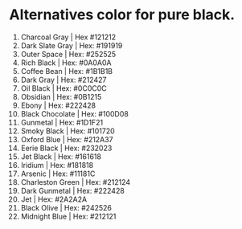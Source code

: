 # Alternatives color for pure black.

1. Charcoal Gray | Hex #121212
1. Dark Slate Gray | Hex: #191919
1. Outer Space | Hex: #252525
1. Rich Black | Hex: #0A0A0A
1. Coffee Bean | Hex: #1B1B1B
1. Dark Gray | Hex: #212427
1. Oil Black | Hex: #0C0C0C
1. Obsidian | Hex: #0B1215
1. Ebony | Hex: #222428
1. Black Chocolate | Hex: #100D08
1. Gunmetal | Hex: #1D1F21
1. Smoky Black | Hex: #101720
1. Oxford Blue | Hex: #212A37
1. Eerie Black | Hex: #232023
1. Jet Black | Hex: #161618
1. Iridium | Hex: #181818
1. Arsenic | Hex: #11181C
1. Charleston Green | Hex: #212124
1. Dark Gunmetal | Hex: #222428
1. Jet | Hex: #2A2A2A
1. Black Olive | Hex: #242526
1. Midnight Blue | Hex: #212121
